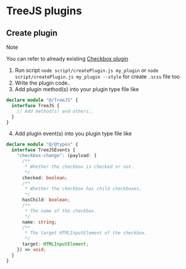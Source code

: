# TreeJS plugins

## Create plugin

> [!NOTE]  
> You can refer to already existing [Checkbox plugin](https://github.com/fabienwnklr/treejs/tree/master/src/plugins/checkbox)

1.  Run script `node script/createPlugin.js my_plugin` or `node script/createPlugin.js my_plugin --style` for create `.scss` file too
2.  Write the plugin code..
3.  Add plugin method(s) into your plugin type file like

```typescript
declare module "@/TreeJS" {
  interface TreeJS {
    // Add method(s) and others..
  }
}
```

4.  Add plugin event(s) into you plugin type file like

```typescript
declare module "@/@types" {
  interface TreeJSEvents {
    "checkbox-change": (payload: {
      /**
       * Whether the checkbox is checked or not.
       */
      checked: boolean;
      /**
       * Whether the checkbox has child checkboxes.
       */
      hasChild: boolean;
      /**
       * The name of the checkbox.
       */
      name: string;
      /**
       * The target HTMLInputElement of the checkbox.
       */
      target: HTMLInputElement;
    }) => void;
  }
}
```
